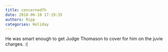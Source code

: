 ```yaml
---
title: concernedfh
date: 2018-06-10 17:19:35
authors: Ripp
categories: Holiday
---
```


 He was smart enough to get Judge Thomason to cover for him on the juvie  charges. :(
